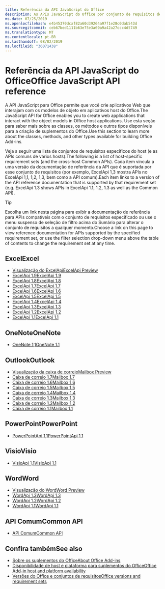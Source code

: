 ```yaml
---
title: Referência da API JavaScript do Office
description: As APIs JavaScript do Office por conjunto de requisitos de host
ms.date: 07/25/2019
ms.openlocfilehash: e4b45370dcaf82a60d39264a97f1e28c0dab543d
ms.sourcegitcommit: ceb67bed1111b63e75e3a69a9a42a27ccc4d5749
ms.translationtype: MT
ms.contentlocale: pt-BR
ms.lasthandoff: 08/02/2019
ms.locfileid: "36071438"
---
```

# <a name="office-javascript-api-reference"></a><span data-ttu-id="97980-103">Referência da API JavaScript do Office</span><span class="sxs-lookup"><span data-stu-id="97980-103">Office JavaScript API reference</span></span>

<span data-ttu-id="97980-104">A API JavaScript para Office permite que você crie aplicativos Web que interajam com os modelos de objeto em aplicativos host do Office.</span><span class="sxs-lookup"><span data-stu-id="97980-104">The JavaScript API for Office enables you to create web applications that interact with the object models in Office host applications.</span></span> <span data-ttu-id="97980-105">Use esta seção para saber mais sobre as classes, os métodos e outros tipos disponíveis para a criação de suplementos do Office.</span><span class="sxs-lookup"><span data-stu-id="97980-105">Use this section to learn more about the classes, methods, and other types available for building Office Add-ins.</span></span>

<span data-ttu-id="97980-106">Veja a seguir uma lista de conjuntos de requisitos específicos do host (e as APIs comuns de vários hosts).</span><span class="sxs-lookup"><span data-stu-id="97980-106">The following is a list of host-specific requirement sets (and the cross-host Common APIs).</span></span> <span data-ttu-id="97980-107">Cada item vincula a uma versão da documentação de referência da API que é suportada por esse conjunto de requisitos (por exemplo, ExcelApi 1,3 mostra APIs no ExcelApi 1,1, 1,2, 1,3, bem como a API comum).</span><span class="sxs-lookup"><span data-stu-id="97980-107">Each item links to a version of the API reference documentation that is supported by that requirement set (e.g. ExcelApi 1.3 shows APIs in ExcelApi 1.1, 1.2, 1.3 as well as the Common API).</span></span>

> [!TIP]
> <span data-ttu-id="97980-108">Escolha um link nesta página para exibir a documentação de referência para APIs compatíveis com o conjunto de requisitos especificado ou use o menu suspenso de seleção de filtro acima do Sumário para alterar o conjunto de requisitos a qualquer momento.</span><span class="sxs-lookup"><span data-stu-id="97980-108">Choose a link on this page to view reference documentation for APIs supported by the specified requirement set, or use the filter selection drop-down menu above the table of contents to change the requirement set at any time.</span></span>

## <a name="excel"></a><span data-ttu-id="97980-109">Excel</span><span class="sxs-lookup"><span data-stu-id="97980-109">Excel</span></span>

- [<span data-ttu-id="97980-110">Visualização do ExcelApi</span><span class="sxs-lookup"><span data-stu-id="97980-110">ExcelApi Preview</span></span>](/javascript/api/excel?view=excel-js-preview)
- [<span data-ttu-id="97980-111">ExcelApi 1.9</span><span class="sxs-lookup"><span data-stu-id="97980-111">ExcelApi 1.9</span></span>](/javascript/api/excel?view=excel-js-1.9)
- [<span data-ttu-id="97980-112">ExcelApi 1.8</span><span class="sxs-lookup"><span data-stu-id="97980-112">ExcelApi 1.8</span></span>](/javascript/api/excel?view=excel-js-1.8)
- [<span data-ttu-id="97980-113">ExcelApi 1.7</span><span class="sxs-lookup"><span data-stu-id="97980-113">ExcelApi 1.7</span></span>](/javascript/api/excel?view=excel-js-1.7)
- [<span data-ttu-id="97980-114">ExcelApi 1.6</span><span class="sxs-lookup"><span data-stu-id="97980-114">ExcelApi 1.6</span></span>](/javascript/api/excel?view=excel-js-1.6)
- [<span data-ttu-id="97980-115">ExcelApi 1.5</span><span class="sxs-lookup"><span data-stu-id="97980-115">ExcelApi 1.5</span></span>](/javascript/api/excel?view=excel-js-1.5)
- [<span data-ttu-id="97980-116">ExcelApi 1.4</span><span class="sxs-lookup"><span data-stu-id="97980-116">ExcelApi 1.4</span></span>](/javascript/api/excel?view=excel-js-1.4)
- [<span data-ttu-id="97980-117">ExcelApi 1.3</span><span class="sxs-lookup"><span data-stu-id="97980-117">ExcelApi 1.3</span></span>](/javascript/api/excel?view=excel-js-1.3)
- [<span data-ttu-id="97980-118">ExcelApi 1.2</span><span class="sxs-lookup"><span data-stu-id="97980-118">ExcelApi 1.2</span></span>](/javascript/api/excel?view=excel-js-1.2)
- [<span data-ttu-id="97980-119">ExcelApi 1.1</span><span class="sxs-lookup"><span data-stu-id="97980-119">ExcelApi 1.1</span></span>](/javascript/api/excel?view=excel-js-1.1)

## <a name="onenote"></a><span data-ttu-id="97980-120">OneNote</span><span class="sxs-lookup"><span data-stu-id="97980-120">OneNote</span></span>

- [<span data-ttu-id="97980-121">OneNote 1,1</span><span class="sxs-lookup"><span data-stu-id="97980-121">OneNote 1.1</span></span>](/javascript/api/onenote?view=onenote-js-1.1)

## <a name="outlook"></a><span data-ttu-id="97980-122">Outlook</span><span class="sxs-lookup"><span data-stu-id="97980-122">Outlook</span></span>

- [<span data-ttu-id="97980-123">Visualização da caixa de correio</span><span class="sxs-lookup"><span data-stu-id="97980-123">Mailbox Preview</span></span>](/javascript/api/outlook?view=outlook-js-preview)
- [<span data-ttu-id="97980-124">Caixa de correio 1.7</span><span class="sxs-lookup"><span data-stu-id="97980-124">Mailbox 1.7</span></span>](/javascript/api/outlook?view=outlook-js-1.7)
- [<span data-ttu-id="97980-125">Caixa de correio 1.6</span><span class="sxs-lookup"><span data-stu-id="97980-125">Mailbox 1.6</span></span>](/javascript/api/outlook?view=outlook-js-1.6)
- [<span data-ttu-id="97980-126">Caixa de correio 1.5</span><span class="sxs-lookup"><span data-stu-id="97980-126">Mailbox 1.5</span></span>](/javascript/api/outlook?view=outlook-js-1.5)
- [<span data-ttu-id="97980-127"> Caixa de correio 1.4</span><span class="sxs-lookup"><span data-stu-id="97980-127">Mailbox 1.4</span></span>](/javascript/api/outlook?view=outlook-js-1.4)
- [<span data-ttu-id="97980-128"> Caixa de correio 1.3</span><span class="sxs-lookup"><span data-stu-id="97980-128">Mailbox 1.3</span></span>](/javascript/api/outlook?view=outlook-js-1.3)
- [<span data-ttu-id="97980-129">Caixa de correio 1.2</span><span class="sxs-lookup"><span data-stu-id="97980-129">Mailbox 1.2</span></span>](/javascript/api/outlook?view=outlook-js-1.2)
- [<span data-ttu-id="97980-130"> Caixa de correio 1.1</span><span class="sxs-lookup"><span data-stu-id="97980-130">Mailbox 1.1</span></span>](/javascript/api/outlook?view=outlook-js-1.1)

## <a name="powerpoint"></a><span data-ttu-id="97980-131">PowerPoint</span><span class="sxs-lookup"><span data-stu-id="97980-131">PowerPoint</span></span>

- [<span data-ttu-id="97980-132">PowerPointApi 1,1</span><span class="sxs-lookup"><span data-stu-id="97980-132">PowerPointApi 1.1</span></span>](/javascript/api/powerpoint?view=powerpoint-js-1.1)

## <a name="visio"></a><span data-ttu-id="97980-133">Visio</span><span class="sxs-lookup"><span data-stu-id="97980-133">Visio</span></span>

- [<span data-ttu-id="97980-134">VisioApi 1,1</span><span class="sxs-lookup"><span data-stu-id="97980-134">VisioApi 1.1</span></span>](/javascript/api/visio?view=visio-js-1.1)

## <a name="word"></a><span data-ttu-id="97980-135">Word</span><span class="sxs-lookup"><span data-stu-id="97980-135">Word</span></span>

- [<span data-ttu-id="97980-136">Visualização do Word</span><span class="sxs-lookup"><span data-stu-id="97980-136">Word Preview</span></span>](/javascript/api/word?view=word-js-preview)
- [<span data-ttu-id="97980-137">WordApi 1.3</span><span class="sxs-lookup"><span data-stu-id="97980-137">WordApi 1.3</span></span>](/javascript/api/word?view=word-js-1.3)
- [<span data-ttu-id="97980-138">WordApi 1.2</span><span class="sxs-lookup"><span data-stu-id="97980-138">WordApi 1.2</span></span>](/javascript/api/word?view=word-js-1.2)
- [<span data-ttu-id="97980-139">WordApi 1.1</span><span class="sxs-lookup"><span data-stu-id="97980-139">WordApi 1.1</span></span>](/javascript/api/word?view=word-js-1.1)

## <a name="common-api"></a><span data-ttu-id="97980-140">API Comum</span><span class="sxs-lookup"><span data-stu-id="97980-140">Common API</span></span>

- [<span data-ttu-id="97980-141">API Comum</span><span class="sxs-lookup"><span data-stu-id="97980-141">Common API</span></span>](/javascript/api/office?view=common-js)

## <a name="see-also"></a><span data-ttu-id="97980-142">Confira também</span><span class="sxs-lookup"><span data-stu-id="97980-142">See also</span></span>

- [<span data-ttu-id="97980-143">Sobre os suplementos do Office</span><span class="sxs-lookup"><span data-stu-id="97980-143">About Office Add-ins</span></span>](/office/dev/add-ins/overview)
- [<span data-ttu-id="97980-144">Disponibilidade de host e plataforma para suplementos do Office</span><span class="sxs-lookup"><span data-stu-id="97980-144">Office Add-in host and platform availability</span></span>](/office/dev/add-ins/overview/office-add-in-availability)
- [<span data-ttu-id="97980-145">Versões do Office e conjuntos de requisitos</span><span class="sxs-lookup"><span data-stu-id="97980-145">Office versions and requirement sets</span></span>](/office/dev/add-ins/develop/office-versions-and-requirement-sets)

